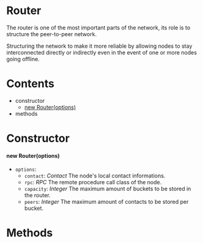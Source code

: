 # **Router**

The router is one of the most important parts of the network, its role is to structure the peer-to-peer network.

Structuring the network to make it more reliable by allowing nodes to stay interconnected directly or indirectly even in the event of one or more nodes going offline.

# **Contents**

* constructor
    * [new Router(options)](#new-routeroptions)
* methods

# **Constructor**

#### new Router(options)

* `options`:
    * `contact`: _Contact_ The node's local contact informations.
    * `rpc`: _RPC_ The remote procedure call class of the node.
    * `capacity`: _Integer_ The maximum amount of buckets to be stored in the router.
    * `peers`: _Integer_ The maximum amount of contacts to be stored per bucket.

# **Methods**
